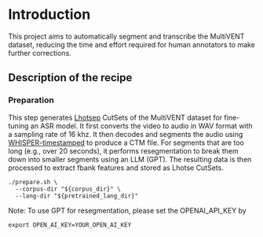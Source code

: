 # Introduction
This project aims to automatically segment and transcribe the MultiVENT dataset, reducing the time and effort required for human annotators to make further corrections.
## Description of the recipe
### Preparation
This step generates [Lhotsep](https://github.com/lhotse-speech/lhotse) CutSets of the MultiVENT dataset for fine-tuning an ASR model. It first converts the video to audio in WAV format with a sampling rate of 16 khz. It then decodes and segments the audio using [WHISPER-timestamped](https://github.com/linto-ai/whisper-timestamped) to produce a CTM file. For segments that are too long (e.g., over 20 seconds), it performs resegmentation to break them down into smaller segments using an LLM (GPT). The resulting data is then processed to extract fbank features and stored as Lhotse CutSets.
```
./prepare.sh \
  --corpus-dir "${corpus_dir}" \
  --lang-dir "${pretrained_lang_dir}"
```
Note: To use GPT for resegmentation, please set the OPENAI_API_KEY by
```
export OPEN_AI_KEY=YOUR_OPEN_AI_KEY
```
